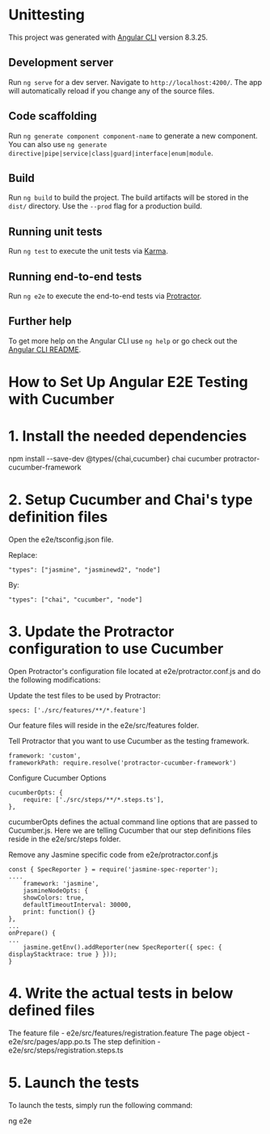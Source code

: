 # Unittesting

This project was generated with [Angular CLI](https://github.com/angular/angular-cli) version 8.3.25.

## Development server

Run `ng serve` for a dev server. Navigate to `http://localhost:4200/`. The app will automatically reload if you change any of the source files.

## Code scaffolding

Run `ng generate component component-name` to generate a new component. You can also use `ng generate directive|pipe|service|class|guard|interface|enum|module`.

## Build

Run `ng build` to build the project. The build artifacts will be stored in the `dist/` directory. Use the `--prod` flag for a production build.

## Running unit tests

Run `ng test` to execute the unit tests via [Karma](https://karma-runner.github.io).

## Running end-to-end tests

Run `ng e2e` to execute the end-to-end tests via [Protractor](http://www.protractortest.org/).

## Further help

To get more help on the Angular CLI use `ng help` or go check out the [Angular CLI README](https://github.com/angular/angular-cli/blob/master/README.md).


# How to Set Up Angular E2E Testing with Cucumber

# 1. Install the needed dependencies
npm install --save-dev @types/{chai,cucumber} chai cucumber protractor-cucumber-framework

# 2. Setup Cucumber and Chai's type definition files
Open the e2e/tsconfig.json file.

Replace:

    "types": ["jasmine", "jasminewd2", "node"]

By:

    "types": ["chai", "cucumber", "node"]

# 3. Update the Protractor configuration to use Cucumber

Open Protractor's configuration file located at e2e/protractor.conf.js and do the following modifications:

Update the test files to be used by Protractor:

    specs: ['./src/features/**/*.feature']

Our feature files will reside in the e2e/src/features folder.

Tell Protractor that you want to use Cucumber as the testing framework.

    framework: 'custom',
    frameworkPath: require.resolve('protractor-cucumber-framework')

Configure Cucumber Options

    cucumberOpts: {
        require: ['./src/steps/**/*.steps.ts'],
    },

cucumberOpts defines the actual command line options that are passed to Cucumber.js. Here we are telling Cucumber that our step definitions files reside in the e2e/src/steps folder.

Remove any Jasmine specific code from e2e/protractor.conf.js

    const { SpecReporter } = require('jasmine-spec-reporter');
    ....
        framework: 'jasmine',
        jasmineNodeOpts: {
        showColors: true,
        defaultTimeoutInterval: 30000,
        print: function() {}
    },
    ...
    onPrepare() {
    ...
        jasmine.getEnv().addReporter(new SpecReporter({ spec: { displayStacktrace: true } }));
    }

# 4. Write the actual tests in below defined files

The feature file - e2e/src/features/registration.feature 
The page object - e2e/src/pages/app.po.ts
The step definition - e2e/src/steps/registration.steps.ts


# 5. Launch the tests

To launch the tests, simply run the following command:

ng e2e